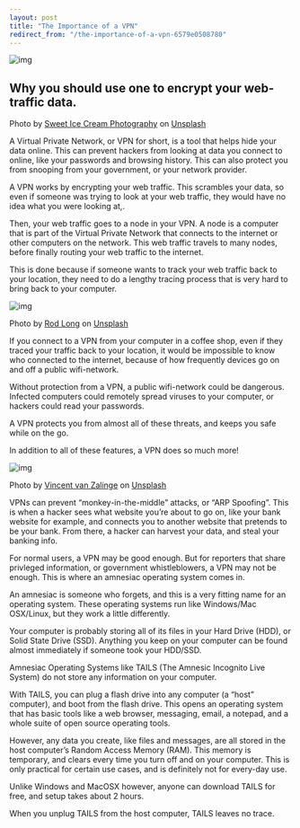 ```yaml
---
layout: post
title: "The Importance of a VPN"
redirect_from: "/the-importance-of-a-vpn-6579e0508780"
---
```

![img](https://cdn-images-1.medium.com/max/2000/0*G0IA5k9mNJr7Lx-l)
## Why you should use one to encrypt your web-traffic data.


Photo by [Sweet Ice Cream Photography](https://unsplash.com/@sweeticecreamwedding?utm_source=medium&utm_medium=referral) on [Unsplash](https://unsplash.com/?utm_source=medium&utm_medium=referral)

A Virtual Private Network, or VPN for short, is a tool that helps hide your data online. This can prevent hackers from looking at data you connect to online, like your passwords and browsing history. This can also protect you from snooping from your government, or your network provider.

A VPN works by encrypting your web traffic. This scrambles your data, so even if someone was trying to look at your web traffic, they would have no idea what you were looking at,.

Then, your web traffic goes to a node in your VPN. A node is a computer that is part of the Virtual Private Network that connects to the internet or other computers on the network. This web traffic travels to many nodes, before finally routing your web traffic to the internet.

This is done because if someone wants to track your web traffic back to your location, they need to do a lengthy tracing process that is very hard to bring back to your computer.



![img](https://cdn-images-1.medium.com/max/2000/0*mmMvKFpjDLVQ7-ao)

Photo by [Rod Long](https://unsplash.com/@rodlong?utm_source=medium&utm_medium=referral) on [Unsplash](https://unsplash.com/?utm_source=medium&utm_medium=referral)

If you connect to a VPN from your computer in a coffee shop, even if they traced your traffic back to your location, it would be impossible to know who connected to the internet, because of how frequently devices go on and off a public wifi-network.

Without protection from a VPN, a public wifi-network could be dangerous. Infected computers could remotely spread viruses to your computer, or hackers could read your passwords.

A VPN protects you from almost all of these threats, and keeps you safe while on the go.

In addition to all of these features, a VPN does so much more!



![img](https://cdn-images-1.medium.com/max/2000/0*swrOpiNXsABwJlPy)

Photo by [Vincent van Zalinge](https://unsplash.com/@vincentvanzalinge?utm_source=medium&utm_medium=referral) on [Unsplash](https://unsplash.com/?utm_source=medium&utm_medium=referral)

VPNs can prevent “monkey-in-the-middle” attacks, or “ARP Spoofing”. This is when a hacker sees what website you’re about to go on, like your bank website for example, and connects you to another website that pretends to be your bank. From there, a hacker can harvest your data, and steal your banking info.

For normal users, a VPN may be good enough. But for reporters that share privleged information, or government whistleblowers, a VPN may not be enough. This is where an amnesiac operating system comes in.

An amnesiac is someone who forgets, and this is a very fitting name for an operating system. These operating systems run like Windows/Mac OSX/Linux, but they work a little differently.

Your computer is probably storing all of its files in your Hard Drive (HDD), or Solid State Drive (SSD). Anything you keep on your computer can be found almost immediately if someone took your HDD/SSD.

Amnesiac Operating Systems like TAILS (The Amnesic Incognito Live System) do not store any information on your computer.

With TAILS, you can plug a flash drive into any computer (a “host” computer), and boot from the flash drive. This opens an operating system that has basic tools like a web browser, messaging, email, a notepad, and a whole suite of open source operating tools.

However, any data you create, like files and messages, are all stored in the host computer’s Random Access Memory (RAM). This memory is temporary, and clears every time you turn off and on your computer. This is only practical for certain use cases, and is definitely not for every-day use.

Unlike Windows and MacOSX however, anyone can download TAILS for free, and setup takes about 2 hours.

When you unplug TAILS from the host computer, TAILS leaves no trace.
